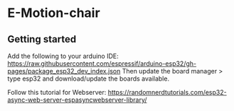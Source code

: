 # E-Motion-chair

## Getting started

Add the following to your arduino IDE: https://raw.githubusercontent.com/espressif/arduino-esp32/gh-pages/package_esp32_dev_index.json
Then update the board manager > type esp32 and download/update the boards available.

Follow this tutorial for Webserver:
https://randomnerdtutorials.com/esp32-async-web-server-espasyncwebserver-library/